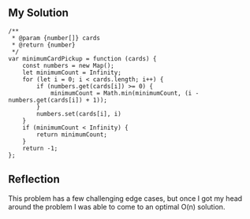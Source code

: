 ## My Solution

```
/**
 * @param {number[]} cards
 * @return {number}
 */
var minimumCardPickup = function (cards) {
    const numbers = new Map();
    let minimumCount = Infinity;
    for (let i = 0; i < cards.length; i++) {
        if (numbers.get(cards[i]) >= 0) {
            minimumCount = Math.min(minimumCount, (i - numbers.get(cards[i]) + 1));
        }
        numbers.set(cards[i], i)
    }
    if (minimumCount < Infinity) {
        return minimumCount;
    }
    return -1;
};
```

## Reflection

This problem has a few challenging edge cases, but once I got my head around the problem I was able to come to an optimal O(n) solution.
